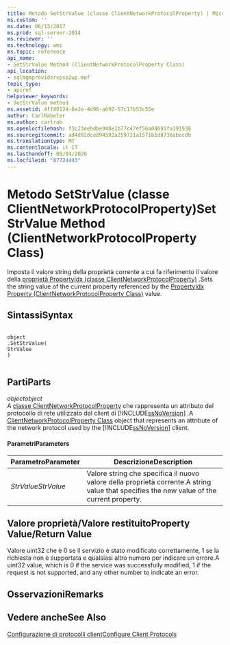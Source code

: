 ```yaml
---
title: Metodo SetStrValue (classe ClientNetworkProtocolProperty) | Microsoft Docs
ms.custom: ''
ms.date: 06/13/2017
ms.prod: sql-server-2014
ms.reviewer: ''
ms.technology: wmi
ms.topic: reference
api_name:
- SetStrValue Method (ClientNetworkProtocolProperty Class)
api_location:
- sqlmgmproviderxpsp2up.mof
topic_type:
- apiref
helpviewer_keywords:
- SetStrValue method
ms.assetid: 4ff80124-6e2e-4d96-a692-57c17b53c55e
author: CarlRabeler
ms.author: carlrab
ms.openlocfilehash: f3c23eebdbe948e1b77c47ef56a04691fa391938
ms.sourcegitcommit: ad4d92dce894592a259721a1571b1d8736abacdb
ms.translationtype: MT
ms.contentlocale: it-IT
ms.lasthandoff: 08/04/2020
ms.locfileid: "87724443"
---
```

# <a name="setstrvalue-method-clientnetworkprotocolproperty-class"></a><span data-ttu-id="4e919-102">Metodo SetStrValue (classe ClientNetworkProtocolProperty)</span><span class="sxs-lookup"><span data-stu-id="4e919-102">SetStrValue Method (ClientNetworkProtocolProperty Class)</span></span>
  <span data-ttu-id="4e919-103">Imposta il valore string della proprietà corrente a cui fa riferimento il valore della [proprietà PropertyIdx (classe ClientNetworkProtocolProperty)](clientnetworkprotocolproperty-class.md) .</span><span class="sxs-lookup"><span data-stu-id="4e919-103">Sets the string value of the current property referenced by the [PropertyIdx Property (ClientNetworkProtocolProperty Class)](clientnetworkprotocolproperty-class.md) value.</span></span>  
  
## <a name="syntax"></a><span data-ttu-id="4e919-104">Sintassi</span><span class="sxs-lookup"><span data-stu-id="4e919-104">Syntax</span></span>  
  
```  
  
object  
.SetStrValue(  
StrValue  
)  
  
```  
  
## <a name="parts"></a><span data-ttu-id="4e919-105">Parti</span><span class="sxs-lookup"><span data-stu-id="4e919-105">Parts</span></span>  
 <span data-ttu-id="4e919-106">*object*</span><span class="sxs-lookup"><span data-stu-id="4e919-106">*object*</span></span>  
 <span data-ttu-id="4e919-107">A [classe ClientNetworkProtocolProperty](clientnetworkprotocolproperty-class.md) che rappresenta un attributo del protocollo di rete utilizzato dal client di [!INCLUDE[ssNoVersion](../../../includes/ssnoversion-md.md)] .</span><span class="sxs-lookup"><span data-stu-id="4e919-107">A [ClientNetworkProtocolProperty Class](clientnetworkprotocolproperty-class.md) object that represents an attribute of the network protocol used by the [!INCLUDE[ssNoVersion](../../../includes/ssnoversion-md.md)] client.</span></span>  
  
#### <a name="parameters"></a><span data-ttu-id="4e919-108">Parametri</span><span class="sxs-lookup"><span data-stu-id="4e919-108">Parameters</span></span>  
  
|<span data-ttu-id="4e919-109">Parametro</span><span class="sxs-lookup"><span data-stu-id="4e919-109">Parameter</span></span>|<span data-ttu-id="4e919-110">Descrizione</span><span class="sxs-lookup"><span data-stu-id="4e919-110">Description</span></span>|  
|---------------|-----------------|  
|<span data-ttu-id="4e919-111">*StrValue*</span><span class="sxs-lookup"><span data-stu-id="4e919-111">*StrValue*</span></span>|<span data-ttu-id="4e919-112">Valore string che specifica il nuovo valore della proprietà corrente.</span><span class="sxs-lookup"><span data-stu-id="4e919-112">A string value that specifies the new value of the current property.</span></span>|  
  
## <a name="property-valuereturn-value"></a><span data-ttu-id="4e919-113">Valore proprietà/Valore restituito</span><span class="sxs-lookup"><span data-stu-id="4e919-113">Property Value/Return Value</span></span>  
 <span data-ttu-id="4e919-114">Valore uint32 che è 0 se il servizio è stato modificato correttamente, 1 se la richiesta non è supportata e qualsiasi altro numero per indicare un errore.</span><span class="sxs-lookup"><span data-stu-id="4e919-114">A uint32 value, which is 0 if the service was successfully modified, 1 if the request is not supported, and any other number to indicate an error.</span></span>  
  
## <a name="remarks"></a><span data-ttu-id="4e919-115">Osservazioni</span><span class="sxs-lookup"><span data-stu-id="4e919-115">Remarks</span></span>  
  
## <a name="see-also"></a><span data-ttu-id="4e919-116">Vedere anche</span><span class="sxs-lookup"><span data-stu-id="4e919-116">See Also</span></span>  
 [<span data-ttu-id="4e919-117">Configurazione di protocolli client</span><span class="sxs-lookup"><span data-stu-id="4e919-117">Configure Client Protocols</span></span>](../../../database-engine/configure-windows/configure-client-protocols.md)  
  
  
